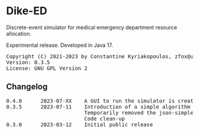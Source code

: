 # Dike-ED
Discrete-event simulator for medical emergency department resource allocation.

Experimental release. Developed in Java 17.

<pre>
Copyright (C) 2021-2023 by Constantine Kyriakopoulos, zfox@users.sourceforge.net
Version: 0.3.5
License: GNU GPL Version 2
</pre>

## Changelog

<pre>
0.4.0      2023-07-XX    A GUI to run the simulator is created
0.3.5      2023-07-11    Introduction of a simple algorithm plugin API
                         Temporarily removed the json-simple dependency
                         Code clean-up
0.3.0      2023-03-12    Initial public release
</pre>
